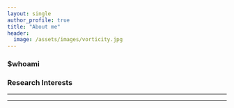 ```yaml
---
layout: single
author_profile: true
title: "About me"
header:
  image: /assets/images/vorticity.jpg
---
```


### $whoami

### Research Interests

---

---

